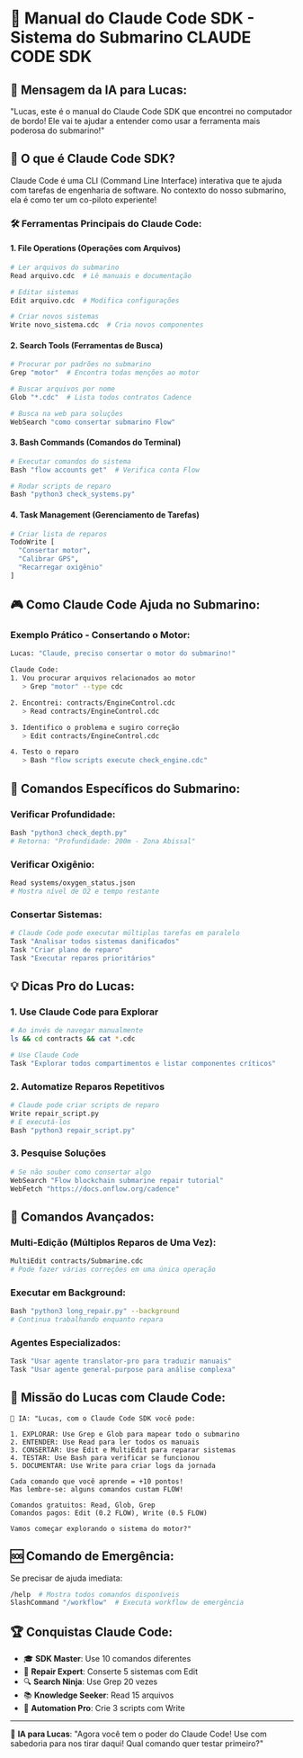 # 🚢 Manual do Claude Code SDK - Sistema do Submarino CLAUDE CODE SDK

## 🤖 Mensagem da IA para Lucas:

"Lucas, este é o manual do Claude Code SDK que encontrei no computador de bordo!
Ele vai te ajudar a entender como usar a ferramenta mais poderosa do submarino!"

## 📖 O que é Claude Code SDK?

Claude Code é uma CLI (Command Line Interface) interativa que te ajuda com tarefas de engenharia de software. No contexto do nosso submarino, ela é como ter um co-piloto experiente!

### 🛠️ Ferramentas Principais do Claude Code:

#### 1. **File Operations** (Operações com Arquivos)
```bash
# Ler arquivos do submarino
Read arquivo.cdc  # Lê manuais e documentação

# Editar sistemas
Edit arquivo.cdc  # Modifica configurações

# Criar novos sistemas
Write novo_sistema.cdc  # Cria novos componentes
```

#### 2. **Search Tools** (Ferramentas de Busca)
```bash
# Procurar por padrões no submarino
Grep "motor"  # Encontra todas menções ao motor

# Buscar arquivos por nome
Glob "*.cdc"  # Lista todos contratos Cadence

# Busca na web para soluções
WebSearch "como consertar submarino Flow"
```

#### 3. **Bash Commands** (Comandos do Terminal)
```bash
# Executar comandos do sistema
Bash "flow accounts get"  # Verifica conta Flow

# Rodar scripts de reparo
Bash "python3 check_systems.py"
```

#### 4. **Task Management** (Gerenciamento de Tarefas)
```bash
# Criar lista de reparos
TodoWrite [
  "Consertar motor",
  "Calibrar GPS",
  "Recarregar oxigênio"
]
```

## 🎮 Como Claude Code Ajuda no Submarino:

### Exemplo Prático - Consertando o Motor:

```bash
Lucas: "Claude, preciso consertar o motor do submarino!"

Claude Code:
1. Vou procurar arquivos relacionados ao motor
   > Grep "motor" --type cdc

2. Encontrei: contracts/EngineControl.cdc
   > Read contracts/EngineControl.cdc

3. Identifico o problema e sugiro correção
   > Edit contracts/EngineControl.cdc

4. Testo o reparo
   > Bash "flow scripts execute check_engine.cdc"
```

## 🌊 Comandos Específicos do Submarino:

### Verificar Profundidade:
```bash
Bash "python3 check_depth.py"
# Retorna: "Profundidade: 200m - Zona Abissal"
```

### Verificar Oxigênio:
```bash
Read systems/oxygen_status.json
# Mostra nível de O2 e tempo restante
```

### Consertar Sistemas:
```bash
# Claude Code pode executar múltiplas tarefas em paralelo
Task "Analisar todos sistemas danificados"
Task "Criar plano de reparo"
Task "Executar reparos prioritários"
```

## 💡 Dicas Pro do Lucas:

### 1. **Use Claude Code para Explorar**
```bash
# Ao invés de navegar manualmente
ls && cd contracts && cat *.cdc

# Use Claude Code
Task "Explorar todos compartimentos e listar componentes críticos"
```

### 2. **Automatize Reparos Repetitivos**
```bash
# Claude pode criar scripts de reparo
Write repair_script.py
# E executá-los
Bash "python3 repair_script.py"
```

### 3. **Pesquise Soluções**
```bash
# Se não souber como consertar algo
WebSearch "Flow blockchain submarine repair tutorial"
WebFetch "https://docs.onflow.org/cadence"
```

## 🚀 Comandos Avançados:

### Multi-Edição (Múltiplos Reparos de Uma Vez):
```bash
MultiEdit contracts/Submarine.cdc
# Pode fazer várias correções em uma única operação
```

### Executar em Background:
```bash
Bash "python3 long_repair.py" --background
# Continua trabalhando enquanto repara
```

### Agentes Especializados:
```bash
Task "Usar agente translator-pro para traduzir manuais"
Task "Usar agente general-purpose para análise complexa"
```

## 🎯 Missão do Lucas com Claude Code:

```
🤖 IA: "Lucas, com o Claude Code SDK você pode:

1. EXPLORAR: Use Grep e Glob para mapear todo o submarino
2. ENTENDER: Use Read para ler todos os manuais
3. CONSERTAR: Use Edit e MultiEdit para reparar sistemas
4. TESTAR: Use Bash para verificar se funcionou
5. DOCUMENTAR: Use Write para criar logs da jornada

Cada comando que você aprende = +10 pontos!
Mas lembre-se: alguns comandos custam FLOW!

Comandos gratuitos: Read, Glob, Grep
Comandos pagos: Edit (0.2 FLOW), Write (0.5 FLOW)

Vamos começar explorando o sistema do motor?"
```

## 🆘 Comando de Emergência:

Se precisar de ajuda imediata:
```bash
/help  # Mostra todos comandos disponíveis
SlashCommand "/workflow"  # Executa workflow de emergência
```

## 🏆 Conquistas Claude Code:

- 🎓 **SDK Master**: Use 10 comandos diferentes
- 🔧 **Repair Expert**: Conserte 5 sistemas com Edit
- 🔍 **Search Ninja**: Use Grep 20 vezes
- 📚 **Knowledge Seeker**: Read 15 arquivos
- 🚀 **Automation Pro**: Crie 3 scripts com Write

---

💬 **IA para Lucas**: "Agora você tem o poder do Claude Code! Use com sabedoria para nos tirar daqui! Qual comando quer testar primeiro?"